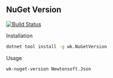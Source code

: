 ## NuGet Version
[![Build Status](https://travis-ci.org/wk-j/nuget-version.svg?branch=master)](https://travis-ci.org/wk-j/nuget-version)

Installation

```bash
dotnet tool install -g wk.NuGetVersion
```

Usage

```
wk-nuget-version Newtonsoft.Json
```